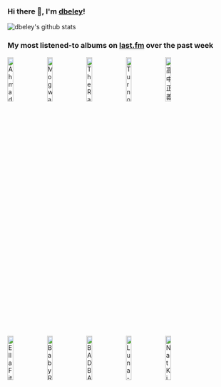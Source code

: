 ### Hi there 👋, I'm [dbeley](https://dbeley.ovh/en)!

![dbeley's github stats](https://github-readme-stats.vercel.app/api?username=dbeley)

### My most listened-to albums on [last.fm](https://www.last.fm/user/d_beley) over the past week

[<img src='https://lastfm.freetls.fastly.net/i/u/300x300/28bbf7dd157e437ac37bce1b8bc8dea9.jpg' width='16%' height='16%' alt='Ahmad Jamal - The Legendary Okeh & Epic Recordings'>](https://www.last.fm/music/ahmad%2bjamal/the%2blegendary%2bokeh%2b%2526%2bepic%2brecordings)&nbsp;
[<img src='https://lastfm.freetls.fastly.net/i/u/300x300/c343fafb09cd844e77487c136cf883ee.jpg' width='16%' height='16%' alt='Mogwai - Young Team'>](https://www.last.fm/music/mogwai/young%2bteam)&nbsp;
[<img src='https://lastfm.freetls.fastly.net/i/u/300x300/0544b699ef4e4cd1b19164096cc13b1f.jpg' width='16%' height='16%' alt='The Raincoats - Moving'>](https://www.last.fm/music/the%2braincoats/moving)&nbsp;
[<img src='https://lastfm.freetls.fastly.net/i/u/300x300/0bc8948eb2c1ed4fc91ecdf067d9ae73.jpg' width='16%' height='16%' alt='Turnover - Peripheral Vision'>](https://www.last.fm/music/turnover/peripheral%2bvision)&nbsp;
[<img src='https://lastfm.freetls.fastly.net/i/u/300x300/6f172e04bcc47fb3037c2adf2448476a.jpg' width='16%' height='16%' alt='高中正義 - An Insatiable High'>](https://www.last.fm/music/%25e9%25ab%2598%25e4%25b8%25ad%25e6%25ad%25a3%25e7%25be%25a9/an%2binsatiable%2bhigh)&nbsp;
<br>
[<img src='https://lastfm.freetls.fastly.net/i/u/300x300/fd43f06f84dab8b923600c1c5ed9f532.jpg' width='16%' height='16%' alt='Ella Fitzgerald - Ella Wishes You a Swinging Christmas'>](https://www.last.fm/music/ella%2bfitzgerald/ella%2bwishes%2byou%2ba%2bswinging%2bchristmas)&nbsp;
[<img src='https://lastfm.freetls.fastly.net/i/u/300x300/15c13fa4d65e7eda67a85fbd9cc825cc.png' width='16%' height='16%' alt='Baby Rose & BADBADNOTGOOD - Slow Burn'>](https://www.last.fm/music/baby%2brose%2b%2526%2bbadbadnotgood/slow%2bburn)&nbsp;
[<img src='https://lastfm.freetls.fastly.net/i/u/300x300/1c4517bde1e29a3f48afbd4f6c8d4ddf.jpg' width='16%' height='16%' alt='BADBADNOTGOOD - III'>](https://www.last.fm/music/badbadnotgood/iii)&nbsp;
[<img src='https://lastfm.freetls.fastly.net/i/u/300x300/9ef5422a3d1e4e8bbc0888f81fc4c191.png' width='16%' height='16%' alt='Luna - Penthouse'>](https://www.last.fm/music/luna/penthouse)&nbsp;
[<img src='https://lastfm.freetls.fastly.net/i/u/300x300/94a8d4e53b94488191602b911b3a97fe.jpg' width='16%' height='16%' alt='Nat King Cole - After Midnight'>](https://www.last.fm/music/nat%2bking%2bcole/after%2bmidnight)&nbsp;
<br>

